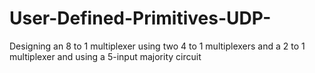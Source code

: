 # User-Defined-Primitives-UDP-
Designing an 8 to 1 multiplexer using two 4 to 1 multiplexers and a 2 to 1 multiplexer and using a 5-input majority circuit
